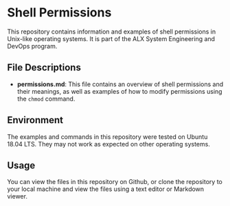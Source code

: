 # Shell Permissions

This repository contains information and examples of shell permissions in Unix-like operating systems. It is part of the ALX System Engineering and DevOps program.

## File Descriptions

- **permissions.md**: This file contains an overview of shell permissions and their meanings, as well as examples of how to modify permissions using the `chmod` command.

## Environment

The examples and commands in this repository were tested on Ubuntu 18.04 LTS. They may not work as expected on other operating systems.

## Usage

You can view the files in this repository on Github, or clone the repository to your local machine and view the files using a text editor or Markdown viewer.
